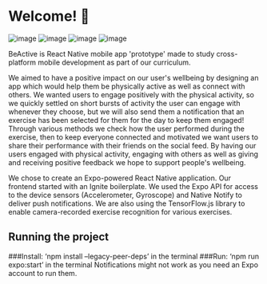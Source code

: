 # Welcome!  👋

![image](https://user-images.githubusercontent.com/106979580/237055646-bc1d5a81-500c-401f-b3c7-a6d0762da7fe.png)       ![image](https://user-images.githubusercontent.com/106979580/237055677-d5323630-aa38-4fc0-8fc2-b5bb352d0622.png)       ![image](https://user-images.githubusercontent.com/106979580/237055695-694807b7-8c9e-4809-bbc3-d199adda502e.png)       ![image](https://user-images.githubusercontent.com/106979580/237055713-851e1166-9b4c-470f-a0a0-bd626ad877e3.png)

BeActive is React Native mobile app 'prototype' made to study cross-platform mobile development as part of our curriculum.

We aimed to have a positive impact on our user's wellbeing by designing an app which would help them be physically active as well as connect with others. We wanted users to engage positively with the physical activity, so we quickly settled on short bursts of activity the user can engage with whenever they choose, but we will also send them a notification that an exercise has been selected for them for the day to keep them engaged! Through various methods we check how the user performed during the exercise, then to keep everyone connected and motivated we want users to share their performance with their friends on the social feed. By having our users engaged with physical activity, engaging with others as well as giving and receiving positive feedback we hope to support people's wellbeing.

We chose to create an Expo-powered React Native application. Our frontend started with an Ignite boilerplate. We used the Expo API for access to the device sensors (Accelerometer, Gyroscope) and Native Notify to deliver push notifications. We are also using the TensorFlow.js library to enable camera-recorded exercise recognition for various exercises.

## Running the project

 ###Install:
  ‘npm install –legacy-peer-deps’ in the terminal
 ###Run:
  ‘npm run expo:start’  in the terminal
 Notifications might not work as you need an Expo account to run them.

